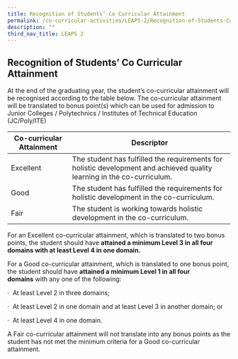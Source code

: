 ```yaml
---
title: Recognition of Students’ Co Curricular Attainment
permalink: /co-curricular-activities/LEAPS-2/Recognition-of-Students-Co-Curricular-Attainment/
description: ""
third_nav_title: LEAPS 2
---
```



## Recognition of Students’ Co Curricular Attainment

At the end of the graduating year, the student’s co-curricular attainment will be recognised according to the table below. The co-curricular attainment will be translated to bonus point(s) which can be used for admission to Junior Colleges / Polytechnics / Institutes of Technical Education (JC/Poly/ITE)

| **Co-curricular Attainment** | **Descriptor** | 
| -------- | -------- | 
| Excellent     | The student has fulfilled the requirements for holistic development and achieved quality learning in the co-curriculum. | 
| Good    | The student has fulfilled the requirements for holistic development in the co-curriculum.  | 
| Fair   | The student is working towards holistic development in the co-curriculum.  | 

For an Excellent co-curricular attainment, which is translated to two bonus points, the student should have **attained a minimum Level 3 in all four domains with at least Level 4 in one domain.** 

For a Good co-curricular attainment, which is translated to one bonus point, the student should have **attained a minimum Level 1 in all four domains** with any one of the following:

·  At least Level 2 in three domains;

·  At least Level 2 in one domain and at least Level 3 in another domain; or

·  At least Level 4 in one domain.

A Fair co-curricular attainment will not translate into any bonus points as the student has not met the minimum criteria for a Good co-curricular attainment.

